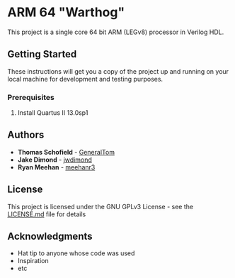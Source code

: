 # ARM 64 "Warthog"

This project is a single core 64 bit ARM (LEGv8) processor in Verilog HDL.

## Getting Started

These instructions will get you a copy of the project up and running on your local machine for development and testing
purposes.

### Prerequisites

1. Install Quartus II 13.0sp1


## Authors

* **Thomas Schofield** - [GeneralTom](https://github.com/GeneralTom)
* **Jake Dimond**  - [jwdimond](https://github.com/jwdimond)
* **Ryan Meehan** - [meehanr3](https://github.com/meehanr3)


## License

This project is licensed under the GNU GPLv3 License - see the [LICENSE.md](LICENSE.md) file for details

## Acknowledgments

* Hat tip to anyone whose code was used
* Inspiration
* etc

